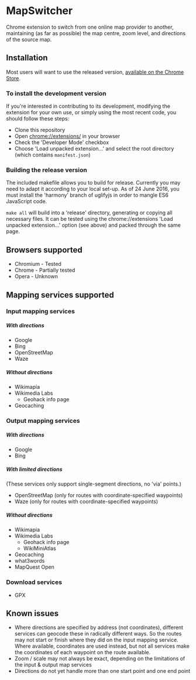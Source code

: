 # MapSwitcher

Chrome extension to switch from one online map provider to another, maintaining (as far as possible) the map centre, zoom level, and directions of the source map.

## Installation

Most users will want to use the released version, [available on the Chrome Store](https://chrome.google.com/webstore/detail/map-switcher/fanpjcbgdinjeknjikpfnldfpnnpkelb).

### To install the development version
If you're interested in contributing to its development, modifying the extension for your own use, or simply using the most recent code, you should follow these steps:
- Clone this repository
- Open [chrome://extensions/](chrome://extensions/) in your browser
- Check the 'Developer Mode' checkbox
- Choose 'Load unpacked extension...' and select the root directory (which contains `manifest.json`)

### Building the release version

The included makefile allows you to build for release. Currently you may need to adapt it according to your local set-up. As of 24 June 2016, you must install the 'harmony' branch of uglifyjs in order to mangle ES6 JavaScript code.

`make all` will build into a 'release' directory, generating or copying all necessary files. It can be tested using the chrome://extensions 'Load unpacked extension...' option (see above) and packed through the same page.

## Browsers supported
- Chromium - Tested
- Chrome -  Partially tested
- Opera - Unknown

## Mapping services supported

### Input mapping services

##### With directions
- Google
- Bing
- OpenStreetMap
- Waze

##### Without directions
- Wikimapia
- Wikimedia Labs
  - Geohack info page
- Geocaching

### Output mapping services

##### With directions
- Google
- Bing

##### With limited directions
(These services only support single-segment directions, no 'via' points.)
- OpenStreetMap (only for routes with coordinate-specified waypoints)
- Waze (only for routes with coordinate-specified waypoints)

##### Without directions
- Wikimapia
- Wikimedia Labs
  - Geohack info page
  - WikiMiniAtlas
- Geocaching
- what3words
- MapQuest Open

### Download services
- GPX

## Known issues

- Where directions are specified by address (not coordinates), different services can geocode these in radically different ways. So the routes may not start or finish where they did on the input mapping service. Where available, coordinates are used instead, but not all services make the coordinates of each waypoint on the route available.
- Zoom / scale may not always be exact, depending on the limitations of the input & output map services
- Directions do not yet handle more than one start point and one end point
